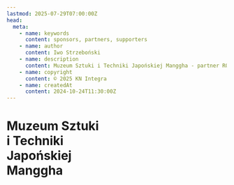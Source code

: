 ```yaml
---
lastmod: 2025-07-29T07:00:00Z
head:
  meta:
    - name: keywords
      content: sponsors, partners, supporters
    - name: author
      content: Iwo Strzeboński
    - name: description
      content: Muzeum Sztuki i Techniki Japońskiej Manggha - partner ROBOCOMP 2025
    - name: copyright
      content: © 2025 KN Integra
    - name: createdAt
      content: 2024-10-24T11:30:00Z
---
```


# Muzeum Sztuki <br />i Techniki <br />Japońskiej <br />Manggha
